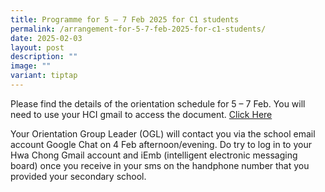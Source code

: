 ```yaml
---
title: Programme for 5 – 7 Feb 2025 for C1 students
permalink: /arrangement-for-5-7-feb-2025-for-c1-students/
date: 2025-02-03
layout: post
description: ""
image: ""
variant: tiptap
---
```

<p>Please find the details of the orientation schedule for 5 – 7 Feb. You
will need to use your HCI gmail to access the document. <a href="https://drive.google.com/file/d/18p9p0ymZvP8hre8q7ETimtYOqDla0tMq/view?usp=drive_link" rel="noopener nofollow" target="_blank">Click Here</a>
</p>
<p>Your Orientation Group Leader (OGL) will contact you via the school email
account Google Chat on 4 Feb afternoon/evening. Do try to log in to your
Hwa Chong Gmail account and iEmb (intelligent electronic messaging board)
once you receive in your sms on the handphone number that you provided
your secondary school.&nbsp;</p>
<p></p>
<p></p>